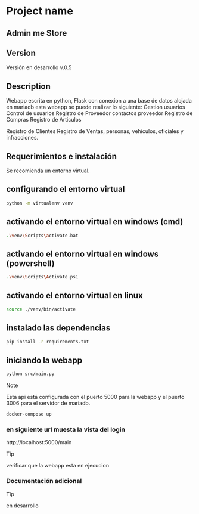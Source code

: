 # Project name
## Admin me Store

## Version 

Versión en desarrollo v.0.5

## Description

Webapp escrita en python, Flask con conexion a una base de datos alojada en mariadb esta webapp se puede realizar lo siguiente:
Gestion usuarios
Control de usuarios
Registro de Proveedor
	contactos proveedor 
Registro de Compras
Registro de Articulos

Registro de Clientes
Registro de Ventas, personas, vehiculos, oficiales y infracciones.

## Requerimientos e instalación 

Se recomienda un entorno virtual. 

## configurando el entorno virtual 

```bash
python -m virtualenv venv
```

## activando el entorno virtual en windows (cmd)

```bash
.\venv\Scripts\activate.bat
```

## activando el entorno virtual en windows (powershell)

```bash
.\venv\Scripts\Activate.ps1
```

## activando el entorno virtual en linux

```bash
source ./venv/bin/activate
```

## instalado las dependencias

```bash
pip install -r requirements.txt
```

## iniciando la webapp 

```bash
python src/main.py
```

> [!NOTE]
> Esta api está configurada con el puerto 5000 para la webapp y el puerto 3006 para el servidor de mariadb.


```bash
docker-compose up
```

### en siguiente url muesta la vista del login 

http://localhost:5000/main

> [!TIP] 
> verificar que la webapp esta en ejecucion 

### Documentación adicional 

> [!TIP] 
> en desarrollo 
